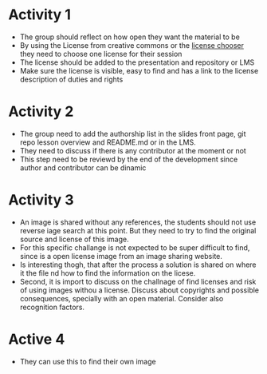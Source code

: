 # Activity 1

- The group should reflect on how open they want the material to be
- By using the License from creative commons or the [license chooser](https://chooser-beta.creativecommons.org/) they need to choose one license for their session
- The license should be added to the presentation and repository or LMS
- Make sure the license is visible, easy to find and has a link to the license description of duties and rights

# Activity 2

- The group need to add the authorship list in the slides front page, git repo lesson overview and README.md or in the LMS.
- They need to discuss if there is any contributor at the moment or not
- This step need to be reviewd by the end of the development since author and contributor can be dinamic

# Activity 3

- An image is shared without any references, the students should not use reverse iage search at this point. But they need to try to find the original source and license of this image.
- For this specific challange is not expected to be super difficult to find, since is a open license image from an image sharing website.
- Is interesting thogh, that after the process a solution is shared on where it the file nd how to find the information on the licese.
- Second, it is import to discuss on the challnage of find licenses and risk of using images withou a license. Discuss about copyrights and possible consequences, specially with an open material. Consider also recognition factors.

# Active 4
-  They can use this to find their own image